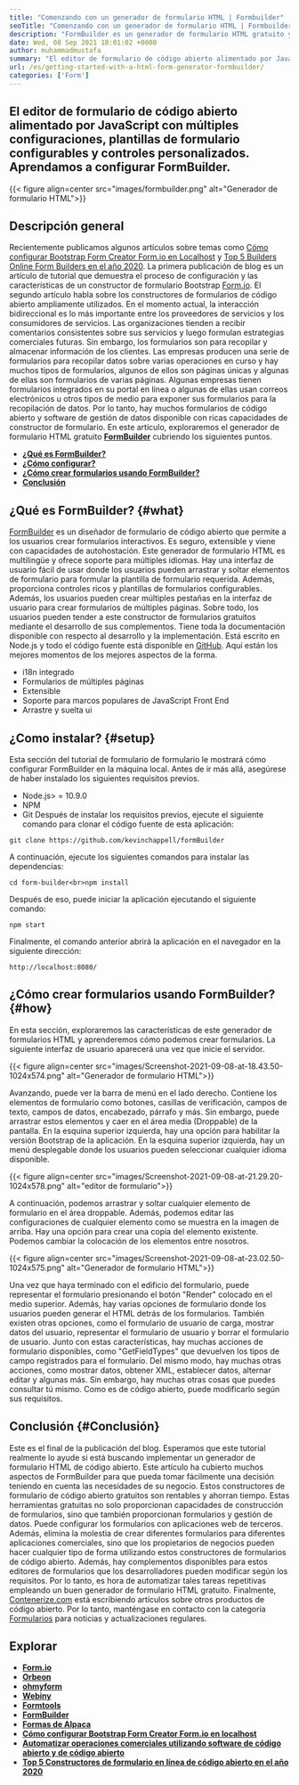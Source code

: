```yaml
---
title: "Comenzando con un generador de formulario HTML | Formbuilder" 
seoTitle: "Comenzando con un generador de formulario HTML | Formbuilder" 
description: "FormBuilder es un generador de formulario HTML gratuito y multilingüe con interfaz de usuario de arrastrar y soltar. Siga este tutorial para aprender a configurarlo en localhost." 
date: Wed, 08 Sep 2021 18:01:02 +0000
author: muhammadmustafa
summary: "El editor de formulario de código abierto alimentado por JavaScript con múltiples configuraciones, plantillas de formulario configurables y controles personalizados. Aprendamos a configurar FormBuilder." 
url: /es/getting-started-with-a-html-form-generator-formbuilder/
categories: ['Form']
---
```


## El editor de formulario de código abierto alimentado por JavaScript con múltiples configuraciones, plantillas de formulario configurables y controles personalizados. Aprendamos a configurar FormBuilder.

{{< figure align=center src="images/formbuilder.png" alt="Generador de formulario HTML">}}


## **Descripción general** 
Recientemente publicamos algunos artículos sobre temas como [Cómo configurar Bootstrap Form Creator Form.io en Localhost][1] y [Top 5 Builders Online Form Builders en el año 2020][2]. La primera publicación de blog es un artículo de tutorial que demuestra el proceso de configuración y las características de un constructor de formulario Bootstrap [Form.io][3]. El segundo artículo habla sobre los constructores de formularios de código abierto ampliamente utilizados. En el momento actual, la interacción bidireccional es lo más importante entre los proveedores de servicios y los consumidores de servicios. Las organizaciones tienden a recibir comentarios consistentes sobre sus servicios y luego formulan estrategias comerciales futuras. Sin embargo, los formularios son para recopilar y almacenar información de los clientes. Las empresas producen una serie de formularios para recopilar datos sobre varias operaciones en curso y hay muchos tipos de formularios, algunos de ellos son páginas únicas y algunas de ellas son formularios de varias páginas. Algunas empresas tienen formularios integrados en su portal en línea o algunas de ellas usan correos electrónicos u otros tipos de medio para exponer sus formularios para la recopilación de datos.
Por lo tanto, hay muchos formularios de código abierto y software de gestión de datos disponible con ricas capacidades de constructor de formulario. En este artículo, exploraremos el generador de formulario HTML gratuito **[FormBuilder][4]** cubriendo los siguientes puntos.
* **[¿Qué es FormBuilder?][5]** 
* [ **¿Cómo configurar?** ][6]
* [ **¿Cómo crear formularios usando FormBuilder?** ][7]
* **[Conclusión][8]** 

## ¿Qué es FormBuilder? {#what}

[FormBuilder][4] es un diseñador de formulario de código abierto que permite a los usuarios crear formularios interactivos. Es seguro, extensible y viene con capacidades de autohostación. Este generador de formulario HTML es multilingüe y ofrece soporte para múltiples idiomas. Hay una interfaz de usuario fácil de usar donde los usuarios pueden arrastrar y soltar elementos de formulario para formular la plantilla de formulario requerida. Además, proporciona controles ricos y plantillas de formularios configurables. Además, los usuarios pueden crear múltiples pestañas en la interfaz de usuario para crear formularios de múltiples páginas. Sobre todo, los usuarios pueden tender a este constructor de formularios gratuitos mediante el desarrollo de sus complementos. Tiene toda la documentación disponible con respecto al desarrollo y la implementación. Está escrito en Node.js y todo el código fuente está disponible en [GitHub][9].
Aquí están los mejores momentos de los mejores aspectos de la forma.
  * i18n integrado
  * Formularios de múltiples páginas
  * Extensible
  * Soporte para marcos populares de JavaScript Front End
  * Arrastre y suelta ui

## ¿Como instalar? {#setup}

Esta sección del tutorial de formulario de formulario le mostrará cómo configurar FormBuilder en la máquina local.
Antes de ir más allá, asegúrese de haber instalado los siguientes requisitos previos.
  * Node.js> = 10.9.0
  * NPM
  * Git
Después de instalar los requisitos previos, ejecute el siguiente comando para clonar el código fuente de esta aplicación:
```
git clone https://github.com/kevinchappell/formBuilder
```
A continuación, ejecute los siguientes comandos para instalar las dependencias:
```
cd form-builder<br>npm install 
```
Después de eso, puede iniciar la aplicación ejecutando el siguiente comando:
```
npm start
```
Finalmente, el comando anterior abrirá la aplicación en el navegador en la siguiente dirección:
```
http://localhost:8080/
```

## ¿Cómo crear formularios usando FormBuilder? {#how}

En esta sección, exploraremos las características de este generador de formularios HTML y aprenderemos cómo podemos crear formularios.
La siguiente interfaz de usuario aparecerá una vez que inicie el servidor.

{{< figure align=center src="images/Screenshot-2021-09-08-at-18.43.50-1024x574.png" alt="Generador de formulario HTML">}}

Avanzando, puede ver la barra de menú en el lado derecho. Contiene los elementos de formulario como botones, casillas de verificación, campos de texto, campos de datos, encabezado, párrafo y más. Sin embargo, puede arrastrar estos elementos y caer en el área media (Droppable) de la pantalla. En la esquina superior izquierda, hay una opción para habilitar la versión Bootstrap de la aplicación. En la esquina superior izquierda, hay un menú desplegable donde los usuarios pueden seleccionar cualquier idioma disponible.

{{< figure align=center src="images/Screenshot-2021-09-08-at-21.29.20-1024x578.png" alt="editor de formulario">}}

A continuación, podemos arrastrar y soltar cualquier elemento de formulario en el área droppable. Además, podemos editar las configuraciones de cualquier elemento como se muestra en la imagen de arriba. Hay una opción para crear una copia del elemento existente. Podemos cambiar la colocación de los elementos entre nosotros.

{{< figure align=center src="images/Screenshot-2021-09-08-at-23.02.50-1024x575.png" alt="Generador de formulario HTML">}}

Una vez que haya terminado con el edificio del formulario, puede representar el formulario presionando el botón "Render" colocado en el medio superior. Además, hay varias opciones de formulario donde los usuarios pueden generar el HTML detrás de los formularios. También existen otras opciones, como el formulario de usuario de carga, mostrar datos del usuario, representar el formulario de usuario y borrar el formulario de usuario. Junto con estas características, hay muchas acciones de formulario disponibles, como "GetFieldTypes" que devuelven los tipos de campo registrados para el formulario. Del mismo modo, hay muchas otras acciones, como mostrar datos, obtener XML, establecer datos, alternar editar y algunas más. Sin embargo, hay muchas otras cosas que puedes consultar tú mismo. Como es de código abierto, puede modificarlo según sus requisitos.

## Conclusión {#Conclusión}

Este es el final de la publicación del blog. Esperamos que este tutorial realmente lo ayude si está buscando implementar un generador de formulario HTML de código abierto. Este artículo ha cubierto muchos aspectos de FormBuilder para que pueda tomar fácilmente una decisión teniendo en cuenta las necesidades de su negocio. Estos constructores de formulario de código abierto gratuitos son rentables y ahorran tiempo. Estas herramientas gratuitas no solo proporcionan capacidades de construcción de formularios, sino que también proporcionan formularios y gestión de datos. Puede configurar los formularios con aplicaciones web de terceros. Además, elimina la molestia de crear diferentes formularios para diferentes aplicaciones comerciales, sino que los propietarios de negocios pueden hacer cualquier tipo de forma utilizando estos constructores de formularios de código abierto. Además, hay complementos disponibles para estos editores de formularios que los desarrolladores pueden modificar según los requisitos. Por lo tanto, es hora de automatizar tales tareas repetitivas empleando un buen generador de formulario HTML gratuito.
Finalmente, [Contenerize.com][10] está escribiendo artículos sobre otros productos de código abierto. Por lo tanto, manténgase en contacto con la categoría [Formularios][11] para noticias y actualizaciones regulares.

## Explorar
* **[Form.io][3]** 
* **[Orbeon][12]** 
* **[ohmyform][13]** 
* **[Webiny][14]** 
* **[Formtools][15]** 
* **[FormBuilder][4]** 
* **[Formas de Alpaca][16]** 
* [ **Cómo configurar Bootstrap Form Creator Form.io en localhost** ][1]
* [ **Automatizar operaciones comerciales utilizando software de código abierto y de código abierto** ][17]
* [ **Top 5 Constructores de formulario en línea de código abierto en el año 2020** ][2]



[1]: https://blog.containerize.com/form/how-to-setup-bootstrap-form-creator-formio-on-localhost/
[2]: https://blog.containerize.com/form/top-5-open-source-online-form-builders-in-year-2020/
[3]: https://products.containerize.com/form/formio/
[4]: https://products.containerize.com/form/formbuilder/
[5]: #what
[6]: #setup
[7]: #how
[8]: #Conclusion
[9]: https://github.com/kevinchappell/formBuilder
[10]: https://www.containerize.com/
[11]: https://products.containerize.com/healthcare-technologies/
[12]: https://products.containerize.com/form/orbeon/
[13]: https://products.containerize.com/form/ohmyform/
[14]: https://products.containerize.com/form/webiny/
[15]: https://products.containerize.com/form/formtools/
[16]: https://products.containerize.com/form/alpaca/
[17]: https://blog.containerize.com/blogging/automate-business-operations-using-open-source-software/

